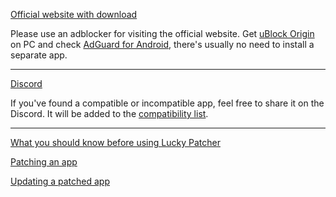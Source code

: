 [Official website with download](https://www.luckypatchers.com)

Please use an adblocker for visiting the official website. Get [uBlock Origin](https://ublockorigin.com) on PC and check [AdGuard for Android](https://adguard-dns.io/en/public-dns.html), there's usually no need to install a separate app.

----------------------------------------------

[Discord](https://discord.gg/RS5ddYf7mw)

If you've found a compatible or incompatible app, feel free to share it on the Discord. It will be added to the [compatibility list](https://flixbox.github.io/lp-compat/).

----------------------------------------------

[What you should know before using Lucky Patcher](https://flixbox.github.io/lp-compat/docs/lp-info)

[Patching an app](https://flixbox.github.io/lp-compat/docs/intro)

[Updating a patched app](https://flixbox.github.io/lp-compat/docs/update)
